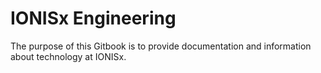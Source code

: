 # IONISx Engineering

The purpose of this Gitbook is to provide documentation and information about technology at IONISx.
